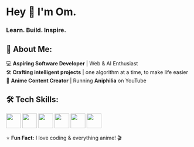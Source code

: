 # Hey 👋 I'm Om.

### **Learn. Build. Inspire.**

## 🚀 About Me:
💻 **Aspiring Software Developer** | Web & AI Enthusiast<br>
🛠️ **Crafting intelligent projects** | one algorithm at a time, to make life easier<br>
🎥 **Anime Content Creator** | Running **Aniphilia** on YouTube

## 🛠 Tech Skills:
<p align="left">
  <img src="https://cdn.jsdelivr.net/gh/devicons/devicon/icons/javascript/javascript-original.svg" width="40" height="40"/>
  <img src="https://cdn.jsdelivr.net/gh/devicons/devicon/icons/python/python-original.svg" width="40" height="40"/>
  <img src="https://cdn.jsdelivr.net/gh/devicons/devicon/icons/html5/html5-original.svg" width="40" height="40"/>
  <img src="https://cdn.jsdelivr.net/gh/devicons/devicon/icons/css3/css3-original.svg" width="40" height="40"/>
  <img src="https://cdn.jsdelivr.net/gh/devicons/devicon/icons/mongodb/mongodb-original.svg" width="40" height="40"/>
  <img src="https://cdn.jsdelivr.net/gh/devicons/devicon/icons/mysql/mysql-original.svg" width="40" height="40"/>
</p>

⭐ **Fun Fact:** I love coding & everything anime! 🎬

